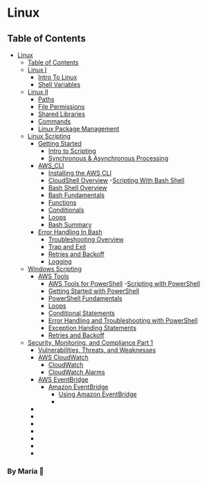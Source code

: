 # Linux

## Table of Contents

- [Linux](#linux)
    - [Table of Contents](#table-of-contents)
    - [Linux I](Linux/linux_1)
        - [Intro To Linux](/Linux/linux_1/intro_linux.md)
        - [Shell Variables](/Linux/linux_1/shell_variables.md)
    - [Linux II](Linux/linux_2)
        - [Paths](/Linux/linux_2/paths.md)
        - [File Permissions](/Linux/linux_2/file_permissions.md)
        - [Shared Libraries](/Linux/linux_2/shared_libraries.md)
        - [Commands](Linux/linux_2/additional_commands.md)
        - [Linux Package Management](Linux/linux_2/package_manager.md)
    - [Linux Scripting](Linux/linux_scripting)
        - [Getting Started](Linux/linux_scripting/Getting_Started)
            - [Intro to Scripting](Linux/linux_scripting/Getting_Started/intro_scripting.md)
            - [Synchronous & Asynchronous Processing](Linux/linux_scripting/Getting_Started/synchronous_asynchronous.md)
        - [AWS_CLI](Linux/linux_scripting/AWS_CLI)
            - [Installing the AWS CLI](Linux/linux_scripting/AWS_CLI/aws_cli.md)
            - [CloudShell Overview](Linux/linux_scripting/AWS_CLI/cloudshell.md)
        -[Scripting With Bash Shell](Linux/linux_scripting/Scripting_With_Bash_Shell)
            - [Bash Shell Overview](Linux/linux_scripting/Scripting_With_Bash_Shell/bash_shell.md)
            - [Bash Fundamentals](Linux/linux_scripting/Scripting_With_Bash_Shell/bash_fundamentals.md)
            - [Functions](Linux/linux_scripting/Scripting_With_Bash_Shell/functions.md)
            - [Conditionals](Linux/linux_scripting/Scripting_With_Bash_Shell/conditionals.md)
            - [Loops](Linux/linux_scripting/Scripting_With_Bash_Shell/loops.md) 
            - [Bash Summary](Linux/linux_scripting/Scripting_With_Bash_Shell/bash_summary.md)
        - [Error Handling In Bash](Linux/linux_scripting/Error_Handling_In_Bash)
            - [Troubleshooting Overview](Linux/linux_scripting/Error_Handling_In_Bash/troubleshooting.md)
            - [Trap and Exit](Linux/linux_scripting/Error_Handling_In_Bash/trap_n_exit.md)
            - [Retries and Backoff](Linux/linux_scripting/Error_Handling_In_Bash/retries_n_backoff.md)
            - [Logging](Linux/linux_scripting/Error_Handling_In_Bash/logging.md)
    - [Windows Scripting](Linux/windows_scripting)
        - [AWS Tools](Linux/windows_scripting/AWS_Tools)
            - [AWS Tools for PowerShell](Linux/windows_scripting/AWS_Tools/AWS_tools.md)
        -[Scripting with PowerShell](Linux/windows_scripting/Scripting_with_PowerShell)
            - [Getting Started with PowerShell](Linux/windows_scripting/Scripting_with_PowerShell/getting_started_PowerShell.md)
            - [PowerShell Fundamentals](Linux/windows_scripting/Scripting_with_PowerShell/powershell_fundamentals.md) 
            - [Loops](Linux/windows_scripting/Scripting_with_PowerShell/PowerShell_loops.md)
            - [Conditional Statements](Linux/windows_scripting/Scripting_with_PowerShell/conditional_statements.md) 
            - [Error Handling and Troubleshooting with PowerShell](Linux/windows_scripting/Scripting_with_PowerShell/error_handling.md)
            - [Exception Handing Statements](Linux/windows_scripting/Scripting_with_PowerShell/exception_handling.md) 
            - [Retries and Backoff](Linux/windows_scripting/Scripting_with_PowerShell/retries_n_backoff.md)
    - [Security, Monitoring, and Compliance Part 1](Linux/smc_1) 
        - [Vulnerabilities, Threats, and Weaknesses](Linux/smc_1/vulnerabilities_threats_weaknesses.md)
        - [AWS CloudWatch](Linux/smc_1/AWS_cloudWatch)
            - [CloudWatch](Linux/smc_1/AWS_cloudWatch/cloudWatch.md)
            - [CloudWatch Alarms](Linux/smc_1/AWS_cloudWatch/cloudWatch_alarms.md)
        - [AWS EventBridge](Linux/smc_2)
            - [Amazon EventBridge](Linux/smc_2/amazon_EventBridge)
                - [Using Amazon EventBridge](Linux/smc_2/amazon_EventBridge/EventBridge.md)
                - []()
        - []()
        - []()
        - []()
        - []()
        - []()
        - []()
        - []()


### By **María 🖤**